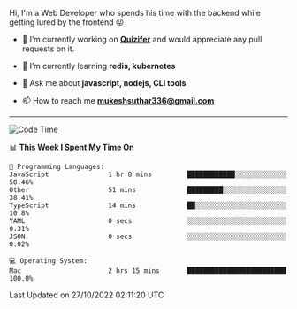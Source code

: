 Hi, I'm a Web Developer who spends his time with the backend while getting lured by the frontend 😜

- 🔭 I’m currently working on **[Quizifer](https://github.com/SutharMukesh/Quizifer/)** and would appreciate any pull requests on it.

- 🌱 I’m currently learning **redis, kubernetes**

- 💬 Ask me about **javascript, nodejs, CLI tools**

- 📫 How to reach me **mukeshsuthar336@gmail.com**

---
<!--START_SECTION:waka-->
![Code Time](http://img.shields.io/badge/Code%20Time-1%2C835%20hrs%2018%20mins-blue)

📊 **This Week I Spent My Time On** 

```text
💬 Programming Languages: 
JavaScript               1 hr 8 mins         ████████████░░░░░░░░░░░░░   50.46% 
Other                    51 mins             █████████░░░░░░░░░░░░░░░░   38.41% 
TypeScript               14 mins             ██░░░░░░░░░░░░░░░░░░░░░░░   10.8% 
YAML                     0 secs              ░░░░░░░░░░░░░░░░░░░░░░░░░   0.31% 
JSON                     0 secs              ░░░░░░░░░░░░░░░░░░░░░░░░░   0.02%

💻 Operating System: 
Mac                      2 hrs 15 mins       █████████████████████████   100.0%

```


 Last Updated on 27/10/2022 02:11:20 UTC
<!--END_SECTION:waka-->
